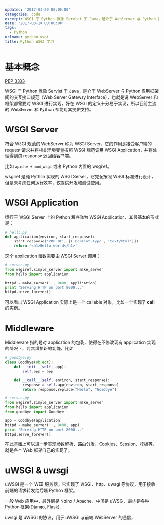 ```yaml
---
updated: '2017-03-20 00:00:00'
categories: code
excerpt: WSGI 于 Python 就像 Servlet 于 Java，是介于 WebServer 与 Python 应用框架间的交互接口规范（Web Server Gateway Interface），也就是说 WebServer 和框架都需要对 WSGI 进行实现，好在 WSGI 的定义十分易于实现，所以目前主流的 WebServer 和 Python 都能对其提供支持。
date: '2017-03-20 00:00:00'
tags:
  - Python
urlname: python-wsgi
title: Python WSGI 学习
---
```


# 基本概念


[PEP 3333](https://www.python.org/dev/peps/pep-3333/)


WSGI 于 Python 就像 Servlet 于 Java，是介于 WebServer 与 Python 应用框架间的交互接口规范（Web Server Gateway Interface），也就是说 WebServer 和框架都需要对 WSGI 进行实现，好在 WSGI 的定义十分易于实现，所以目前主流的 WebServer 和 Python 都能对其提供支持。


# WSGI Server


符合 WSGI 规范的 WebServer 称为 WSGI Server，它的作用是接受客户端的 request 请求并将相关环境变量按照 WSGI 规范调用 WSGI Application，并将处理得到的 response 返回给客户端。


比如 `apache + mod_wsgi` 或者 Python 内置的 wsgiref。


wsgiref 是纯 Python 实现的 WSGI Server，它完全按照 WSGI 标准进行设计，但是未考虑任何运行效率，仅提供开发和测试使用。


# WSGI Application


运行于 WSGI Server 上的 Python 程序称为 WSGI Application，其最基本的形式是：


```python
# hello.py
def application(environ, start_response):
    start_response('200 OK', [('Content-Type', 'text/html')])
    return '<h1>Hello world</h1>'
```


这个 application 函数需要由 WSGI Server 调用：


```python
# server.py
from wsgiref.simple_server import make_server
from hello import application

httpd = make_server('', 8000, application)
print "Serving HTTP on port 8000..."
httpd.serve_forever()
```


可以看出 WSGI Application 实际上是一个 callable 对象，比如一个实现了 **call** 的实例。


# Middleware


Middleware 指的是对 application 的包装，使得在不修改现有 application 实现的情况下，对其增加新的功能，比如


```python
# goodbye.py
class Goodbye(object):
    def __init__(self, app):
        self.app = app

    def __call__(self, environ, start_response):
        response = self.app(environ, start_response)
        return response.replace("Hello", "Goodbye")
```


```python
# server.py
from wsgiref.simple_server import make_server
from hello import application
from goodbye import Goodbye

app = Goodbye(application)
httpd = make_server('', 8000, app)
print "Serving HTTP on port 8000..."
httpd.serve_forever()
```


在此基础上可以进一步实现参数解析、路由分发、Cookies、Session、模板等，就是各个 Web 框架自己的实现了。


# uWSGI & uwsgi


uWSGI 是一个 WEB 服务器，它实现了 WSGI、http、uwsgi 等协议，用于接收前端的请求转发给后端 Python 框架。


一般 Web 应用中，最外层是 Nginx / Apache，中间是 uWSGI，最内是各种 Python 框架(Django, Flask).


uwsgi 是 uWSGI 的协议，用于 uWSGI 与前端 WebServer 的通信，

